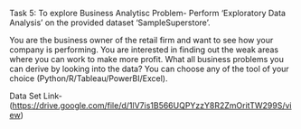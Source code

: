 Task 5: To explore Business Analytisc Problem- Perform ‘Exploratory Data Analysis’ on the provided dataset ‘SampleSuperstore’.

You are the business owner of the retail firm and want to see how your company is performing. You are interested in finding out the weak areas where you can work to make more profit. What all business problems you can derive by looking into the data? You can choose any of the tool of your choice (Python/R/Tableau/PowerBI/Excel).

Data Set Link- (https://drive.google.com/file/d/1lV7is1B566UQPYzzY8R2ZmOritTW299S/view)

